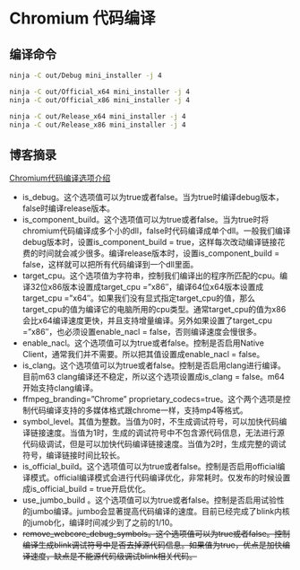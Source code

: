 # Chromium 代码编译

## 编译命令
```sh
ninja -C out/Debug mini_installer -j 4

ninja -C out/Official_x64 mini_installer -j 4
ninja -C out/Official_x86 mini_installer -j 4

ninja -C out/Release_x64 mini_installer -j 4
ninja -C out/Release_x86 mini_installer -j 4
```

## 博客摘录
[Chromium代码编译选项介绍](https://gclxry.com/chromium-build-args/)
- is_debug。这个选项值可以为true或者false。当为true时编译debug版本，false时编译release版本。
- is_component_build。这个选项值可以为true或者false。当为true时将chromium代码编译成多个小的dll，false时代码编译成单个dll。一般我们编译debug版本时，设置is_component_build = true，这样每次改动编译链接花费的时间就会减少很多。编译release版本时，设置is_component_build = false，这样就可以把所有代码编译到一个dll里面。
- target_cpu。这个选项值为字符串，控制我们编译出的程序所匹配的cpu。编译32位x86版本设置成target_cpu =”x86″，编译64位x64版本设置成target_cpu =”x64″。如果我们没有显式指定target_cpu的值，那么target_cpu的值为编译它的电脑所用的cpu类型。通常target_cpu的值为x86会比x64编译速度更快，并且支持增量编译。另外如果设置了target_cpu =”x86″，也必须设置enable_nacl = false，否则编译速度会慢很多。
- enable_nacl。这个选项值可以为true或者false。控制是否启用Native Client，通常我们并不需要。所以把其值设置成enable_nacl = false。
- is_clang。这个选项值可以为true或者false。控制是否启用clang进行编译。目前m63 clang编译还不稳定，所以这个选项设置成is_clang = false。m64开始支持clang编译。
- ffmpeg_branding=”Chrome” proprietary_codecs=true。这个两个选项是控制代码编译支持的多媒体格式跟chrome一样，支持mp4等格式。
- symbol_level。其值为整数。当值为0时，不生成调试符号，可以加快代码编译链接速度。当值为1时，生成的调试符号中不包含源代码信息，无法进行源代码级调试，但是可以加快代码编译链接速度。当值为2时，生成完整的调试符号，编译链接时间比较长。
- is_official_build。这个选项值可以为true或者false。控制是否启用official编译模式。official编译模式会进行代码编译优化，非常耗时。仅发布的时候设置成is_official_build = true开启优化。
- use_jumbo_build 。这个选项值可以为true或者false。控制是否启用试验性的jumbo编译。jumbo会显著提高代码编译的速度。目前已经完成了blink内核的jumob化，编译时间减少到了之前的1/10。
- ~~remove_webcore_debug_symbols。这个选项值可以为true或者false。控制编译生成blink调试符号中是否去掉源代码信息。如果值为true，优点是加快编译速度，缺点是不能源代码级调试blink相关代码。~~